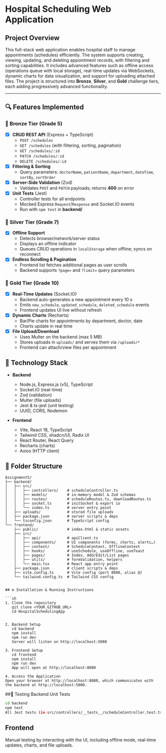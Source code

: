 # Hospital Scheduling Web Application

## Project Overview
This full-stack web application enables hospital staff to manage appointments (schedules) efficiently. The system supports creating, viewing, updating, and deleting appointment records, with filtering and sorting capabilities. It includes advanced features such as offline access (operations queue with local storage), real-time updates via WebSockets, dynamic charts for data visualization, and support for uploading attached files. The project is structured into **Bronze**, **Silver**, and **Gold** challenge tiers, each adding progressively advanced functionality.

---

## 🔍 Features Implemented

### 🥉 Bronze Tier (Grade 5)
- [x] **CRUD REST API** (Express + TypeScript)  
  - `POST /schedules`  
  - `GET /schedules` (with filtering, sorting, pagination)  
  - `GET /schedules/:id`  
  - `PATCH /schedules/:id`  
  - `DELETE /schedules/:id`
- [x] **Filtering & Sorting**  
  - Query parameters: `doctorName`, `patientName`, `department`, `dateTime`, `sortBy`, `sortOrder`
- [x] **Server-Side Validation** (Zod)  
  - Validates `POST` and `PATCH` payloads; returns **400** on error
- [x] **Unit Tests** (Jest)  
  - Controller tests for all endpoints  
  - Mocked Express `Request`/`Response` and Socket.IO events  
  - Run with `npm test` in **backend/**

### 🥈 Silver Tier (Grade 7)
- [x] **Offline Support**  
  - Detects browser/network/server status  
  - Displays an offline indicator  
  - Queues CRUD operations in `localStorage` when offline; syncs on reconnect
- [x] **Endless Scrolling & Pagination**  
  - Frontend list fetches additional pages as user scrolls  
  - Backend supports `?page=` and `?limit=` query parameters

### 🥇 Gold Tier (Grade 10)
- [x] **Real-Time Updates** (Socket.IO)  
  - Backend auto-generates a new appointment every 10 s  
  - Emits `new_schedule`, `updated_schedule`, `deleted_schedule` events  
  - Frontend updates UI live without refresh
- [x] **Dynamic Charts** (Recharts)  
  - Bar/Pie charts for appointments by department, doctor, date  
  - Charts update in real time
- [x] **File Upload/Download**  
  - Uses Multer on the backend (max 5 MB)  
  - Stores uploads in `uploads/` and serves them via `/uploads/*`  
  - Frontend can attach/view files per appointment



## 🚀 Technology Stack

- **Backend**  
  - Node.js, Express.js (v5), TypeScript  
  - Socket.IO (real-time)  
  - Zod (validation)  
  - Multer (file uploads)  
  - Jest & ts-jest (unit testing)  
  - UUID, CORS, Nodemon

- **Frontend**  
  - Vite, React 18, TypeScript  
  - Tailwind CSS, shadcn/UI, Radix UI  
  - React Router, React Query  
  - Recharts (charts)  
  - Axios (HTTP client)



## 📁 Folder Structure

```text
Assignment5/
├── backend/
│   ├── src/
│   │   ├── controllers/    # scheduleController.ts
│   │   ├── models/         # in-memory model & Zod schemas
│   │   ├── routes/         # scheduleRoutes.ts, downloadRoutes.ts
│   │   ├── socket.ts       # initSocket & export io
│   │   └── index.ts        # server entry point
│   ├── uploads/            # stored file uploads
│   ├── package.json        # server scripts & deps
│   └── tsconfig.json       # TypeScript config
└── frontend/
    ├── public/             # index.html & static assets
    ├── src/
    │   ├── api/            # apiClient.ts
    │   ├── components/     # UI components (forms, charts, alerts…)
    │   ├── context/        # ScheduleContext, OfflineContext
    │   ├── hooks/          # useSchedule, useOffline, useToast
    │   ├── pages/          # Index, Add/Edit/List pages
    │   ├── utils/          # formValidation, helpers
    │   └── main.tsx        # React app entry point
    ├── package.json        # client scripts & deps
    ├── vite.config.ts      # Vite config (port 8080, alias @)
    └── tailwind.config.ts  # Tailwind CSS config


## ⚙️ Installation & Running Instructions

```sh
1. Clone the repository 
   git clone <YOUR_GITHUB_URL>
   cd HospitalSchedulingApp


2. Backend Setup
   cd backend
   npm install
   npm run dev
   Server will listen on http://localhost:5000
  
3. Frontend Setup
   cd frontend
   npm install
   npm run dev
   App will open at http://localhost:8080

4. Access the Application
Open your browser at http://localhost:8080, which communicates with the backend at http://localhost:5000.

```

##🧪 Testing
Backend Unit Tests
```sh
cd backend
npm test
All Jest tests (in src/controllers/__tests__/scheduleController.test.ts) should pass.
```
## Frontend
Manual testing by interacting with the UI, including offline mode, real-time updates, charts, and file uploads.





